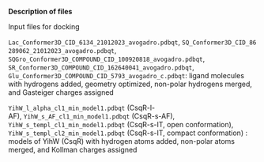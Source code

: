 **Description of files**

Input files for docking

`Lac_Conformer3D_CID_6134_21012023_avogadro.pdbqt`, `SQ_Conformer3D_CID_86289062_21012023_avogadro.pdbqt`, `SQGro_Conformer3D_COMPOUND_CID_100920818_avogadro.pdbqt`, `SR_Conformer3D_COMPOUND_CID_162640041_avogadro.pdbqt`, `Glu_Conformer3D_COMPOUND_CID_5793_avogadro_c.pdbqt`: ligand molecules with hydrogens added, geometry optimized, non-polar hydrogens merged, and Gasteiger charges assigned

`YihW_l_alpha_cl1_min_model1.pdbqt` (CsqR-l-AF), `YihW_s_AF_cl1_min_model1.pdbqt` (CsqR-s-AF), `YihW_s_templ_cl1_min_model1.pdbqt` (CsqR-s-IT, open conformation), `YihW_s_templ_cl2_min_model1.pdbqt` (CsqR-s-IT, compact conformation) : models of YihW (CsqR) with hydrogen atoms added, non-polar atoms merged, and Kollman charges assigned


